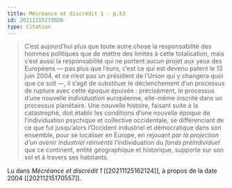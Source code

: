 ```yaml
---
title: Mécréance et discrédit 1 - p.53
id: 20211215173026
type: Citation
---
```


> C’est aujourd’hui plus que toute autre chose la responsabilité des hommes politiques que de mettre des limites à cette totalisation, mais c’est aussi la responsabilité qui ne portent aucun projet aux yeux des Européens — pas plus que l’euro, c’est ce qui est devenu patent le 13 juin 2004, et ce n’est pas un président de l’Union qui y changera quoi que ce soit —, il s’agit de substituer le déclenchement d’un processus de rupture avec cette époque épuisée : précisément, le processus d’une nouvelle *individuation* européenne, elle-même inscrite dans un processus planétaire. Une nouvelle histoire, faisant suite à la catastrophé, doit établir les conditions d’une nouvelle époque de l’individuation psychique et collective occidentale, se différenciant de ce que fut jusqu’alors l’Occident industriel et démocratique dans son ensemble, pour se localiser en Europe, en rejouant *par la projection d’un avenir industriel réinventé* l’individuation du *fonds préindividuel* que ce continent, entité géographique et historique, supporte sur son sol et à travers ses habitants.

Lu dans *Mécréance et discrédit 1* [[20211125162124]], à propos de la date 2004 [[20211215170557]].
